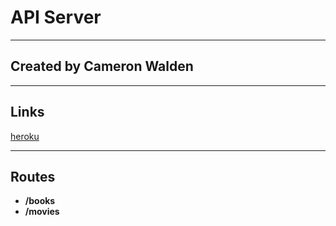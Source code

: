 # API Server

***

## Created by Cameron Walden

***

## Links
[heroku](https://cameron-api-server.herokuapp.com/)
***

## Routes

- **/books**
- **/movies**
